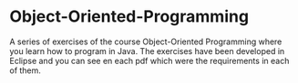 # Object-Oriented-Programming
A series of exercises of the course Object-Oriented Programming where you learn how to program in Java. The exercises have been developed in Eclipse and you can see en each pdf which were the requirements in each of them.
